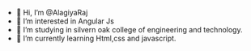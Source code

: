 - 👋 Hi, I’m @AlagiyaRaj
- 👀 I’m interested in Angular Js
- 🌱 I’m studying in silvern oak college of engineering and technology.
- 💞️ I’m currently learning Html,css and javascript.

<!---
AlagiyaRaj/AlagiyaRaj is a ✨ special ✨ repository because its `README.md` (this file) appears on your GitHub profile.
You can click the Preview link to take a look at your changes.
--->
